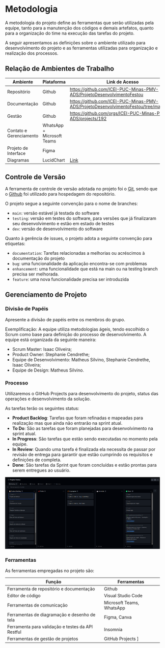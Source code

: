 
# Metodologia

A metodologia do projeto define as ferramentas que serão utilizadas pela equipe, tanto para a manutenção dos códigos e demais artefatos, quanto para a organização do time na execução das tarefas do projeto.

A seguir apresentamos as definições sobre o ambiente utilizado para desenvolvimento do projeto e as ferramentas utilizadas para organização e realização dos processos.

## Relação de Ambientes de Trabalho

|Ambiente| Plataforma |Link de Acesso|
|--------------------|-------------------------------|-------------------------------|
|Repositório  | Github | https://github.com/ICEI-PUC-Minas-PMV-ADS/ProjetoDesenvolvimentoFestou|
|Documentação | Github |https://github.com/ICEI-PUC-Minas-PMV-ADS/ProjetoDesenvolvimentoFestou/tree/main/docs |
|Gestão | Github|https://github.com/orgs/ICEI-PUC-Minas-PMV-ADS/projects/192 |
|Contato e Gerenciamento | WhatsApp + Microsoft Teams  |   |
|Projeto de Interface | Figma |   
|Diagramas | LucidChart| [Link](https://lucid.app/lucidchart/b781468e-8b72-4445-9c9a-2ffb8191abfe/edit?view_items=RAP00183pjvC%2CuxP0cDD471G1%2CbAP0aMUeDMkJ%2Ci5P0iP~D8QdK%2CP7P0R6OxOEMW%2CJaQ06MPikabB%2CK~P0dsPWNzhr%2CnkQ0D3DlzMyO%2CoDP0eY-jCnjQ%2CCXP0~I2jKhIN%2CZhQ0ifMu4Vjo%2C3CP0Bbl7Tp_Y%2Cs2P0FkMk3cGT%2CTXP0lwj9POvr%2CTTP0z.eSlX.O%2Cw6P0M0~1hKxo%2CyUP0Ao36lFBe%2C4UP0TmS0.dHb%2CeiQ0atMmtdVR%2CK2P0y-x1LNuw%2C65P0sD1LOUpw%2Cg~P0FhauPHk7%2C5~P038M-YZxz%2CHmQ0ja1XtM41%2CBkQ0j~FI~sqg%2CpcQ014C8dUGp%2CVkQ03u2QjU6s%2CQaQ070p8_v5U&invitationId=inv_636674be-5510-4249-82d9-aa0f08acd900)

## Controle de Versão

A ferramenta de controle de versão adotada no projeto foi o
[Git](https://git-scm.com/), sendo que o [Github](https://github.com/ICEI-PUC-Minas-PMV-ADS/ProjetoDesenvolvimentoFestou)
foi utilizado para hospedagem do repositório.

O projeto segue a seguinte convenção para o nome de branches:

- `main`: versão estável já testada do software
- `testing`: versão em testes do software, para versões que já finalizaram seu desenvolvimento e estão em estado de testes
- `dev`: versão de desenvolvimento do software

Quanto à gerência de issues, o projeto adota a seguinte convenção para
etiquetas:

- `documentation`: Tarefas relacionadas a melhorias ou acréscimos à documentação do projeto
- `bug`: uma funcionalidade da aplicação encontra-se com problemas
- `enhancement`: uma funcionalidade que está na main ou na testing branch precisa ser melhorada.
- `feature`: uma nova funcionalidade precisa ser introduzida

## Gerenciamento de Projeto

### Divisão de Papéis

Apresente a divisão de papéis entre os membros do grupo.

Exemplificação: A equipe utiliza metodologias ágeis, tendo escolhido o Scrum como base para definição do processo de desenvolvimento. A equipe está organizada da seguinte maneira:
- Scrum Master: Isaac Oliveira;
- Product Owner: Stephanie Cendrethe;
- Equipe de Desenvolvimento: Matheus Silvino, Stephanie Cendrethe, Isaac Oliveira;
- Equipe de Design: Matheus Silvino.


### Processo

Utilizaremos o GitHub Projects para desenvolvimento do projeto, status das operações e desenvolvimento da solução.

As tarefas terão os seguintes status:
- **Product Backlog**: Tarefas que foram refinadas e mapeadas para realização mas que ainda não entrarão na sprint atual.
- **To Do**: São as tarefas que foram planejadas para desenvolvimento na sprint atual.
- **In Progress**: São tarefas que estão sendo executadas no momento pela equipe.
- **In Review**: Quando uma tarefa é finalizada ela necessita de passar por revisão de entrega para garantir que estão cumprindo os requisitos e definições de completa.
- **Done**: São tarefas da Sprint que foram concluídas e estão prontas para serem entregues ao usuário.
 
 ![processo](img/proj.png)

### Ferramentas

As ferramentas empregadas no projeto são:

|Função     |Ferramentas          |
|-----------|---------------------|
|Ferramenta de repositório e documentação | Github |
|Editor de código |Visual Studio Code |
|Ferramentas de comunicação | Microsoft Teams, WhatsApp |
|Ferramentas de diagramação e desenho de tela | Figma, Canva|
|Ferramenta para validação e testes da API Restful | Insomnia |
|Ferramentas de gestão de projetos | GitHub Projects ]









